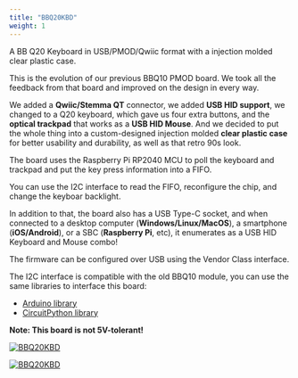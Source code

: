 ```yaml
---
title: "BBQ20KBD"
weight: 1
---
```


A BB Q20 Keyboard in USB/PMOD/Qwiic format with a injection molded clear plastic case.

This is the evolution of our previous BBQ10 PMOD board. We took all the feedback from that board and improved on the design in every way. 

We added a **Qwiic/Stemma QT** connector, we added **USB HID support**, we changed to a Q20 keyboard, which gave us four extra buttons, and the **optical trackpad** that works as a **USB HID Mouse**. And we decided to put the whole thing into a custom-designed injection molded **clear plastic case** for better usability and durability, as well as that retro 90s look.

The board uses the Raspberry Pi RP2040 MCU to poll the keyboard and trackpad and put the key press information into a FIFO. 

You can use the I2C interface to read the FIFO, reconfigure the chip, and change the keyboar backlight.

In addition to that, the board also has a USB Type-C socket, and when connected to a desktop computer (**Windows/Linux/MacOS**), a smartphone (**iOS/Android**), or a SBC (**Raspberry Pi**, etc), it enumerates as a USB HID Keyboard and Mouse combo! 

The firmware can be configured over USB using the Vendor Class interface.

The I2C interface is compatible with the old BBQ10 module, you can use the same libraries to interface this board:
- [Arduino library](https://github.com/solderparty/arduino_bbq10kbd)
- [CircuitPython library](https://github.com/solderparty/arturo182_CircuitPython_BBQ10Keyboard)

**Note: This board is not 5V-tolerant!**

<div class="container">

[![BBQ20KBD](/docs/bbq20kbd/front.jpg)](/docs/bbq20kbd/front.jpg)

</div>

<div class="container">

[![BBQ20KBD](/docs/bbq20kbd/back.jpg)](/docs/bbq20kbd/back.jpg)

</div>